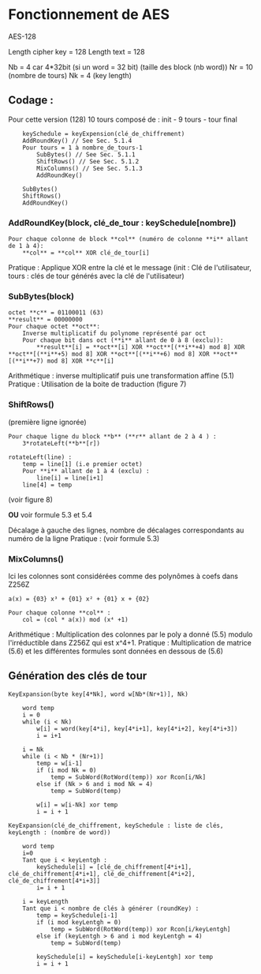 # Fonctionnement de AES

AES-128

Length cipher key = 128
Length text = 128

Nb = 4 car 4*32bit (si un word = 32 bit) (taille des block (nb word))
Nr = 10 (nombre de tours)
Nk = 4 (key length)


## Codage :

Pour cette version (128) 10 tours composé de : init - 9 tours - tour final

```Cipher(clé_de_chiffrement, block (128 bits))
    keySchedule = keyExpension(clé_de_chiffrement)
    AddRoundKey() // See Sec. 5.1.4
    Pour tours = 1 à nombre_de_tours-1
        SubBytes() // See Sec. 5.1.1
        ShiftRows() // See Sec. 5.1.2
        MixColumns() // See Sec. 5.1.3
        AddRoundKey()

    SubBytes()
    ShiftRows()
    AddRoundKey()
```


### AddRoundKey(block, clé_de_tour : keySchedule[nombre])

```
Pour chaque colonne de block **col** (numéro de colonne **i** allant de 1 à 4):
    **col** = **col** XOR clé_de_tour[i]
```

Pratique : Applique XOR entre la clé et le message (init : Clé de l'utilisateur, tours : clés de tour générés avec la clé de l'utilisateur)

### SubBytes(block)

```
octet **c** = 01100011 (63)
**result** = 00000000
Pour chaque octet **oct**:
    Inverse multiplicatif du polynome représenté par oct
    Pour chaque bit dans oct (**i** allant de 0 à 8 (exclu)):
        **result**[i] = **oct**[i] XOR **oct**[(**i**+4) mod 8] XOR **oct**[(**i**+5) mod 8] XOR **oct**[(**i**+6) mod 8] XOR **oct**[(**i**+7) mod 8] XOR **c**[i]
```


Arithmétique : inverse multiplicatif puis une transformation affine (5.1)
Pratique : Utilisation de la boite de traduction (figure 7)

### ShiftRows()

(première ligne ignorée)
```
Pour chaque ligne du block **b** (**r** allant de 2 à 4 ) :
    3*rotateLeft(**b**[r])

rotateLeft(line) :
    temp = line[1] (i.e premier octet)
    Pour **i** allant de 1 à 4 (exclu) :
        line[i] = line[i+1]
    line[4] = temp

```
(voir figure 8)

**OU** voir formule 5.3 et 5.4

Décalage à gauche des lignes, nombre de décalages correspondants au numéro de la ligne
Pratique : (voir formule 5.3)

### MixColumns()

Ici les colonnes sont considérées comme des polynômes à coefs dans Z256Z

```
a(x) = {03} x³ + {01} x² + {01} x + {02}

Pour chaque colonne **col** :
    col = (col * a(x)) mod (x⁴ +1)
```

Arithmétique : Multiplication des colonnes par le poly a donné (5.5) modulo l'irréductible dans Z256Z qui est x^4+1.
Pratique : Multiplication de matrice (5.6) et les différentes formules sont données en dessous de (5.6)

## Génération des clés de tour

```
KeyExpansion(byte key[4*Nk], word w[Nb*(Nr+1)], Nk)

    word temp
    i = 0
    while (i < Nk)
        w[i] = word(key[4*i], key[4*i+1], key[4*i+2], key[4*i+3])
        i = i+1

    i = Nk
    while (i < Nb * (Nr+1)]
        temp = w[i-1]
        if (i mod Nk = 0)
            temp = SubWord(RotWord(temp)) xor Rcon[i/Nk]
        else if (Nk > 6 and i mod Nk = 4)
            temp = SubWord(temp)

        w[i] = w[i-Nk] xor temp
        i = i + 1

KeyExpansion(clé_de_chiffrement, keySchedule : liste de clés, keyLength : (nombre de word))

    word temp
    i=0
    Tant que i < keyLentgh :
        keySchedule[i] = [clé_de_chiffrement[4*i+1], clé_de_chiffrement[4*i+1], clé_de_chiffrement[4*i+2], clé_de_chiffrement[4*i+3]]
        i= i + 1
    
    i = keyLength
    Tant que i < nombre de clés à générer (roundKey) :
        temp = keySchedule[i-1]
        if (i mod keyLentgh = 0)
            temp = SubWord(RotWord(temp)) xor Rcon[i/keyLentgh]
        else if (keyLentgh > 6 and i mod keyLentgh = 4)
            temp = SubWord(temp)

        keySchedule[i] = keySchedule[i-keyLentgh] xor temp
        i = i + 1

```